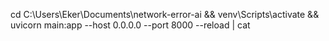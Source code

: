 cd C:\Users\Eker\Documents\network-error-ai && venv\Scripts\activate && uvicorn main:app --host 0.0.0.0 --port 8000 --reload | cat